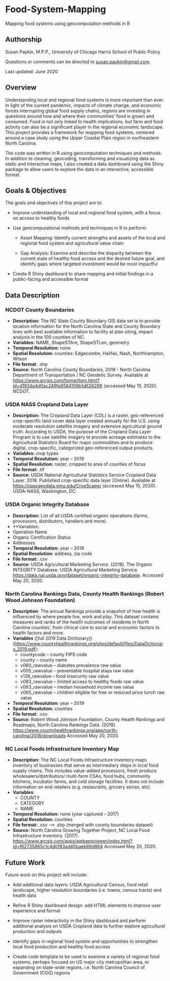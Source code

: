 # Food-System-Mapping
Mapping food systems using geocomputation methods in R


## Authorship 
Susan Paykin, M.P.P., University of Chicago Harris School of Public Policy

Questions or comments can be directed to susan.paykin@gmail.com. 

Last updated: June 2020

## Overview
Understanding local and regional food systems is more important than ever. In light of the current pandemic, impacts of climate change, and economic forces interrupting global food supply chains, regions are investing in questions around how and where their communities’ food is grown and consumed. Food is not only linked to health implications, but farm and food activity can also be a significant player in the regional economic landscape. This project provides a framework for mapping food systems, centered around a case study using the Upper Coastal Plain region in northeastern North Carolina. 

The code was written in R using geocomputation techniques and methods. In addition to cleaning, geocoding, transforming and visualizing data as static and interactive maps, I also created a data dashboard using the Shiny package to allow users to explore the data in an interactive, accessible format. 

## Goals & Objectives

The goals and objectives of this project are to: 

* Improve understanding of local and regional food system, with a focus on access to healthy foods

* Use geocomputational methods and techniques in R to perform:

  * Asset Mapping: Identify current strengths and assets of the local and regional food system and agricultural value chain

  * Gap Analysis: Examine and describe the disparity between the current state of healthy food access and the desired future goal, and identify gaps where targeted investment would be most impactful

* Create R Shiny dashboard to share mapping and initial findings in a public-facing and accessible format

## Data Description

### NCDOT County Boundaries
*	**Description:** The NC State County Boundary GIS data set is to provide location information for the North Carolina State and County Boundary lines with best available information to facility at plan siting, impact analysis in the 100 counties of NC.
*	**Variables:**  NAME, ShapeSTAre, ShapeSTLen, geometry
* **Temporal Resolution:** none 
*	**Spatial Resolution:** counties: Edgecombe, Halifax, Nash, Northhampton, Wilson
*	**File format**: .shp
*	**Source:** North Carolina County Boundaries, 2018 - North Carolina Department of Transportation / NC Geodetic Survey. Available at https://www.arcgis.com/home/item.html?id=d192da4d0ac249fa9584109b1d626286 (accessed May 15, 2020). NCDOT. 

### USDA NASS Cropland Data Layer
* **Description:** The Cropland Data Layer (CDL) is a raster, geo-referenced crop-specific land cover data layer created annually for the U.S. using moderate resolution satellite imagery and extensive agricultural ground truth. According to USDA, the purpose of the Cropland Data Layer Program is to use satellite imagery to provide acreage estimates to the Agricultural Statistics Board for major commodities and to produce digital, crop-specific, categorized geo-referenced output products.
*	**Variables:** crop types
*	**Temporal Resolution:** year – 2019 
*	**Spatial Resolution:** raster, cropped to area of counties of focus
*	**File format:** .tif 
*	**Source:** USDA National Agricultural Statistics Service Cropland Data Layer. 2019.  Published crop-specific data layer [Online]. Available at https://nassgeodata.gmu.edu/CropScape/ (accessed May 15, 2020). USDA-NASS, Washington, DC.

### USDA Organic Integrity Database 
*	**Description:** List of all USDA certified organic operations (farms, processors, distributors, handlers and more). 
*	**Variables:
  * Operation Name
  * Organic Certification Status
  * Addresses
* **Temporal Resolution:** year – 2019 
* **Spatial Resolution:** address, zip code
* **File format:** .csv
* **Source:** USDA Agricultural Marketing Service. (2018). The Organic INTEGRITY Database. USDA Agricultural Marketing Service. https://data.nal.usda.gov/dataset/organic-integrity-database. Accessed May 20, 2020. 

### North Carolina Rankings Data, County Health Rankings (Robert Wood Johnson Foundation)
*	**Description**: The annual Rankings provide a snapshot of how health is influenced by where people live, work and play. This dataset contains measures and ranks of the health outcomes of residents in North Carolina counties’, from clinical care to social and economic factors to health factors and more. 
* **Variables** ([full 2019 Data Dictionary])(https://www.countyhealthrankings.org/sites/default/files/DataDictionary_2019.pdf):
  * countycode – county FIPS code 
  * county – county name 
  * v060_rawvalue – diabetes prevalence raw value
  * v005_rawvalue – preventable hospital stays raw value 
  * v139_rawvalue – food insecurity raw value
  * v083_rawvalue – limited access to healthy foods raw value
  * v063_rawvalue – median household income raw value
  * v065_rawvalue – children eligible for free or reduced price lunch raw value
* **Temporal Resolution:** year – 2019 
* **Spatial Resolution:** counties
* **File format:** .csv
* **Source:** Robert Wood Johnson Foundation, County Health Rankings and Roadmaps, North Carolina Rankings Data. (2019). https://www.countyhealthrankings.org/app/north-carolina/2018/downloads Accessed May 20, 2020. 

### NC Local Foods Infrastructure Inventory Map
*  **Description:** The NC Local Foods Infrastructure Inventory maps inventory of businesses that serve as intermediary steps in local food supply chains. This includes value-added processors, fresh produce wholesalers/distributors/ multi-farm CSAs, food hubs, community kitchens, incubator farms, and cold storage facilities. It does not include information on end retailers (e.g. restaurants, grocery stores, etc).  
* **Variables**:
  * COUNTY
  * CATEGORY 
  * NAME
* **Temporal Resolution:** none (year captured – 2017)
* **Spatial Resolution:** counties
* **File format:** .csv --> .shp (merged with county boundaries dataset)
* **Source:** North Carolina Growing Together Project, NC Local Food Infrastructure Inventory. (2017). https://www.arcgis.com/apps/webappviewer/index.html?id=f62735865c1c4d0f83ad40baeb66d864 Accessed May 20, 2020. 


## Future Work

Future work on this project will include: 

*	Add additional data layers: USDA Agricultural Census, food retail landscape, higher resolution boundaries (i.e. towns, census tracts) and health data

* Refine R Shiny dashboard design: add HTML elements to improve user experience and format

* Improve raster interactivity in the Shiny dashboard and perform additional analysis on USDA Cropland data to further explore agricultural production and outputs

* Identify gaps in regional food system and opportunities to strengthen local food production and healthy food access

* Create code template to be used to examine a variety of regional food systems, perhaps focused on US major city metropolitan area, or expanding on state-wide regions, i.e. North Carolina Council of Government (COG) regions
